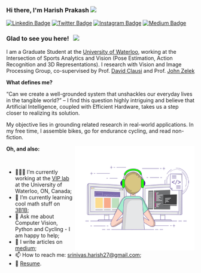 ### Hi there, I'm Harish Prakash</a> <img src="https://media.giphy.com/media/hvRJCLFzcasrR4ia7z/giphy.gif" width="25px">

[![Linkedin Badge](https://img.shields.io/badge/-LinkedIn-0e76a8?style=flat-square&logo=Linkedin&logoColor=white)](https://www.linkedin.com/in/harish-prakash-21109415a/)
[![Twitter Badge](https://img.shields.io/badge/-Twitter-00acee?style=flat-square&logo=Twitter&logoColor=white)](https://twitter.com/hashhashbleep)
[![Instagram Badge](https://img.shields.io/badge/-Instagram-e4405f?style=flat-square&logo=Instagram&logoColor=white)](https://www.instagram.com/spectrehh/)
[![Medium Badge](https://img.shields.io/badge/medium-%2312100E.svg?&style=for-square&logo=medium&logoColor=white)](https://medium.com/@harishprakashofficial)

### Glad to see you here! &nbsp; ![](https://visitor-badge.glitch.me/badge?page_id=harish-prakash-99.harish-prakash-99)

I am a Graduate Student at the [University of Waterloo](https://uwaterloo.ca/systems-design-engineering/), working at the Intersection of Sports Analytics and Vision (Pose Estimation, Action Recognition and 3D Representations). I research with Vision and Image Processing Group, co-supervised by Prof. [David Clausi](https://uwaterloo.ca/systems-design-engineering/profile/dclausi) and Prof. [John Zelek](https://uwaterloo.ca/systems-design-engineering/profile/jzelek)

**What defines me?**

“Can we create a well-grounded system that unshackles our everyday lives in the tangible world?” – I find this question highly intriguing and believe that Artificial Intelligence, coupled with Efficient Hardware, takes us a
step closer to realizing its solution. 

My objective lies in grounding related research in real-world applications. In my free time, I assemble bikes, go for endurance cycling, and read non-fiction. 

<img align="right" alt="GIF" src="https://github.com/harish-prakash-99/harish-prakash-99/blob/main/coding-githubgif.gif" width="320" height="280" />
  

**Oh, and also:**


</br>

- 👨🏻‍💻 I’m currently working at the [VIP lab](https://uwaterloo.ca/vision-image-processing-lab/) at the University of Waterloo, ON, Canada;
- 🚀 I’m currently learning cool math stuff on [3B1B](https://www.youtube.com/c/3blue1brown);
- 💬 Ask me about Computer Vision, Python and Cycling - I am happy to help;
- 📝 I write articles on [medium](https://medium.com/@harishprakashofficial);
- 📫 How to reach me: srinivas.harish27@gmail.com;
- 📝 [Resume](https://drive.google.com/file/d/18wleViaZbJpJuafQYO6QJxAFIlZNvNI8/view?usp=sharing).

